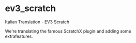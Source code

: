 # ev3_scratch
Italian Translation - EV3 Scratch

We're translating the famous ScratchX plugin and adding some extrafeatures.
